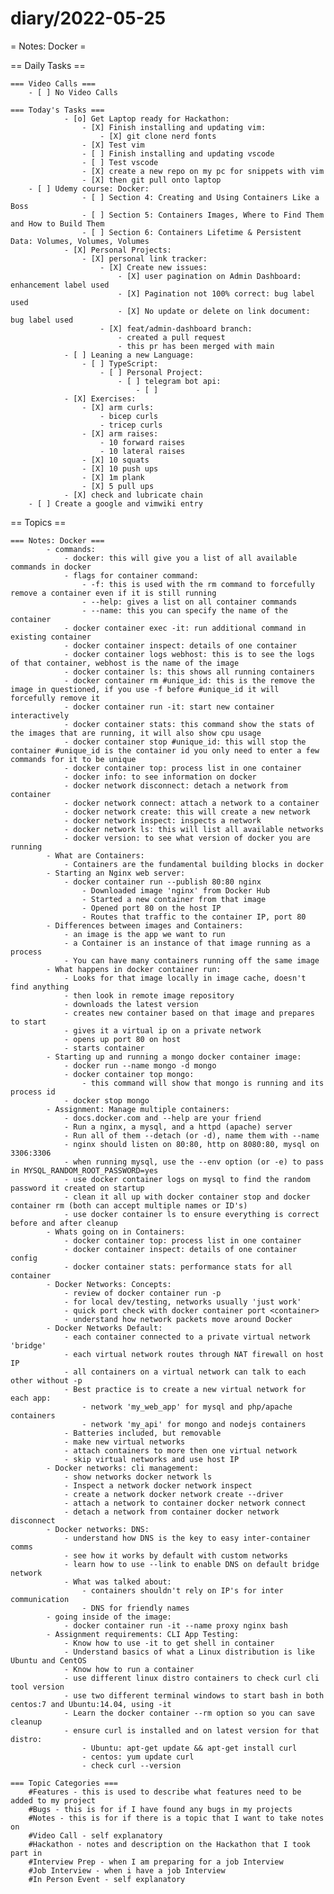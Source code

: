 # diary/2022-05-25

= Notes: Docker =

== Daily Tasks ==

    === Video Calls ===
        - [ ] No Video Calls

    === Today's Tasks ===
				- [o] Get Laptop ready for Hackathon:
					- [X] Finish installing and updating vim:
						- [X] git clone nerd fonts
					- [X] Test vim
					- [ ] Finish installing and updating vscode
					- [ ] Test vscode
					- [X] create a new repo on my pc for snippets with vim
					- [X] then git pull onto laptop
        - [ ] Udemy course: Docker:
					- [ ] Section 4: Creating and Using Containers Like a Boss
					- [ ] Section 5: Containers Images, Where to Find Them and How to Build Them
					- [ ] Section 6: Containers Lifetime & Persistent Data: Volumes, Volumes, Volumes
				- [X] Personal Projects:
					- [X] personal link tracker:
						- [X] Create new issues:
							- [X] user pagination on Admin Dashboard: enhancement label used
							- [X] Pagination not 100% correct: bug label used
							- [X] No update or delete on link document: bug label used
						- [X] feat/admin-dashboard branch:
							- created a pull request 
							- this pr has been merged with main
				- [ ] Leaning a new Language:
					- [ ] TypeScript:
						- [ ] Personal Project:
							- [ ] telegram bot api:
								- [ ] 
				- [X] Exercises:
					- [X] arm curls:
						- bicep curls 
						- tricep curls
					- [X] arm raises:
						- 10 forward raises
						- 10 lateral raises
					- [X] 10 squats
					- [X] 10 push ups
					- [X] 1m plank
					- [X] 5 pull ups
				- [X] check and lubricate chain
        - [ ] Create a google and vimwiki entry

== Topics ==

    === Notes: Docker ===
			- commands:
				- docker: this will give you a list of all available commands in docker
				- flags for container command:
					- -f: this is used with the rm command to forcefully remove a container even if it is still running
					- --help: gives a list on all container commands
					- --name: this you can specify the name of the container
				- docker container exec -it: run additional command in existing container
				- docker container inspect: details of one container
				- docker container logs webhost: this is to see the logs of that container, webhost is the name of the image
				- docker container ls: this shows all running containers
				- docker container rm #unique_id: this is the remove the image in questioned, if you use -f before #unique_id it will forcefully remove it
				- docker container run -it: start new container interactively
				- docker container stats: this command show the stats of the images that are running, it will also show cpu usage
				- docker container stop #unique_id: this will stop the container #unique_id is the container id you only need to enter a few commands for it to be unique
				- docker container top: process list in one container
				- docker info: to see information on docker
				- docker network disconnect: detach a network from container
				- docker network connect: attach a network to a container
				- docker network create: this will create a new network
				- docker network inspect: inspects a network
				- docker network ls: this will list all available networks
				- docker version: to see what version of docker you are running
			- What are Containers:
				- Containers are the fundamental building blocks in docker
			- Starting an Nginx web server:
				- docker container run --publish 80:80 nginx
					- Downloaded image 'nginx' from Docker Hub
					- Started a new container from that image
					- Opened port 80 on the host IP
					- Routes that traffic to the container IP, port 80
			- Differences between images and Containers:
				- an image is the app we want to run
				- a Container is an instance of that image running as a process
				- You can have many containers running off the same image
			- What happens in docker container run:
				- Looks for that image locally in image cache, doesn't find anything
				- then look in remote image repository
				- downloads the latest version
				- creates new container based on that image and prepares to start
				- gives it a virtual ip on a private network
				- opens up port 80 on host 
				- starts container 
			- Starting up and running a mongo docker container image:
				- docker run --name mongo -d mongo
				- docker container top mongo:
					- this command will show that mongo is running and its process id
				- docker stop mongo
			- Assignment: Manage multiple containers:
				- docs.docker.com and --help are your friend
				- Run a nginx, a mysql, and a httpd (apache) server
				- Run all of them --detach (or -d), name them with --name
				- nginx should listen on 80:80, http on 8080:80, mysql on 3306:3306
				- when running mysql, use the --env option (or -e) to pass in MYSQL_RANDOM_ROOT_PASSWORD=yes
				- use docker container logs on mysql to find the random password it created on startup
				- clean it all up with docker container stop and docker container rm (both can accept multiple names or ID's)
				- use docker container ls to ensure everything is correct before and after cleanup
			- Whats going on in Containers:
				- docker container top: process list in one container
				- docker container inspect: details of one container config
				- docker container stats: performance stats for all container
			- Docker Networks: Concepts:
				- review of docker container run -p
				- for local dev/testing, networks usually 'just work'
				- quick port check with docker container port <container>
				- understand how network packets move around Docker
			- Docker Networks Default:
				- each container connected to a private virtual network 'bridge'
				- each virtual network routes through NAT firewall on host IP
				- all containers on a virtual network can talk to each other without -p
				- Best practice is to create a new virtual network for each app:
					- network 'my_web_app' for mysql and php/apache containers
					- network 'my_api' for mongo and nodejs containers
				- Batteries included, but removable
				- make new virtual networks
				- attach containers to more then one virtual network
				- skip virtual networks and use host IP
			- Docker networks: cli management:
				- show networks docker network ls
				- Inspect a network docker network inspect
				- create a network docker network create --driver
				- attach a network to container docker network connect
				- detach a network from container docker network disconnect
			- Docker networks: DNS:
				- understand how DNS is the key to easy inter-container comms
				- see how it works by default with custom networks
				- learn how to use --link to enable DNS on default bridge network
				- What was talked about:
					- containers shouldn't rely on IP's for inter communication
					- DNS for friendly names
			- going inside of the image:
				- docker container run -it --name proxy nginx bash
			- Assignment requirements: CLI App Testing:
				- Know how to use -it to get shell in container
				- Understand basics of what a Linux distribution is like Ubuntu and CentOS
				- Know how to run a container
				- use different linux distro containers to check curl cli tool version
				- use two different terminal windows to start bash in both centos:7 and Ubuntu:14.04, using -it
				- Learn the docker container --rm option so you can save cleanup
				- ensure curl is installed and on latest version for that distro:
					- Ubuntu: apt-get update && apt-get install curl
					- centos: yum update curl
					- check curl --version

    === Topic Categories ===
        #Features - this is used to describe what features need to be added to my project
        #Bugs - this is for if I have found any bugs in my projects
        #Notes - this is for if there is a topic that I want to take notes on
        #Video Call - self explanatory
        #Hackathon - notes and description on the Hackathon that I took part in
        #Interview Prep - when I am preparing for a job Interview
        #Job Interview - when i have a job Interview
        #In Person Event - self explanatory

